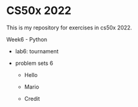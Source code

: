 # CS50x 2022

This is my  repository for exercises in cs50x 2022.

Week6 - Python

- lab6: tournament

- problem sets 6

  - Hello

  - Mario

  - Credit

    